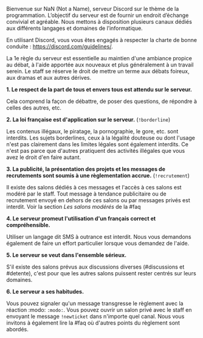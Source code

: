 Bienvenue sur NaN (Not a Name), serveur Discord sur le thème de la programmation. L’objectif du serveur est de fournir un endroit d’échange convivial et agréable. Nous mettons à disposition plusieurs canaux dédiés aux différents langages et domaines de l’informatique.


En utilisant Discord, vous vous êtes engagés à respecter la charte de bonne conduite : <https://discord.com/guidelines/>.

La 1e règle du serveur est essentielle au maintien d'une ambiance propice au débat, à l'aide apportée aux nouveaux et plus généralement à un travail serein. Le staff se réserve le droit de mettre un terme aux débats foireux, aux dramas et aux autres dérives.

**1. Le respect de la part de tous et envers tous est attendu sur le serveur.**

Cela comprend la façon de débattre, de poser des questions, de répondre à celles des autres, etc.

**2. La loi française est d'application sur le serveur.** (`!borderline`)

Les contenus illégaux, le piratage, la pornographie, le gore, etc. sont interdits. Les sujets borderlines, ceux à la légalité douteuse ou dont l'usage n'est pas clairement dans les limites légales sont également interdits. Ce n'est pas parce que d'autres pratiquent des activités illégales que vous avez le droit d'en faire autant.

**3. La publicité, la présentation des projets et les messages de recrutements sont soumis à une règlementation accrue.** (`!recrutement`)

Il existe des salons dédiés à ces messages et l'accès à ces salons est modéré par le staff. Tout message à tendance publicitaire ou de recrutement envoyé en dehors de ces salons ou par messages privés est interdit. Voir la section *Les salons modérés* de la #faq

**4. Le serveur promeut l'utilisation d'un français correct et compréhensible.**

Utiliser un langage dit SMS à outrance est interdit. Nous vous demandons également de faire un effort particulier lorsque vous demandez de l'aide.

**5. Le serveur se veut dans l'ensemble sérieux.**

S'il existe des salons prévus aux discussions diverses (#discussions et #detente), c'est pour que les autres salons puissent rester centrés sur leurs domaines.

**6. Le serveur a ses habitudes.**

Vous pouvez signaler qu'un message transgresse le règlement avec la réaction :modo: `:modo:`. Vous pouvez ouvrir un salon privé avec le staff en envoyant le message `!newticket` dans n'importe quel canal. Nous vous invitons à également lire la #faq où d'autres points du règlement sont abordés.
